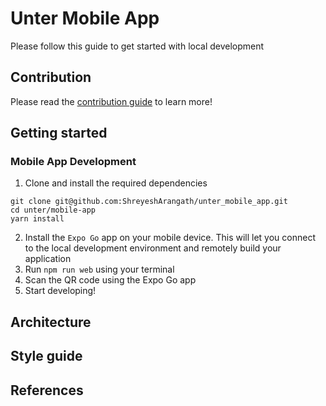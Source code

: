 # Unter Mobile App 

Please follow this guide to get started with local development 

## Contribution 

Please read the [contribution guide](contributing.md) to learn more!

## Getting started 

### Mobile App Development 
1. Clone and install the required dependencies 
```
git clone git@github.com:ShreyeshArangath/unter_mobile_app.git
cd unter/mobile-app 
yarn install 
```
2. Install the `Expo Go` app on your mobile device. This will let you connect to the local development environment and remotely build your application 
3. Run `npm run web` using your terminal
4. Scan the QR code using the Expo Go app 
5. Start developing! 


## Architecture 

## Style guide

## References 

